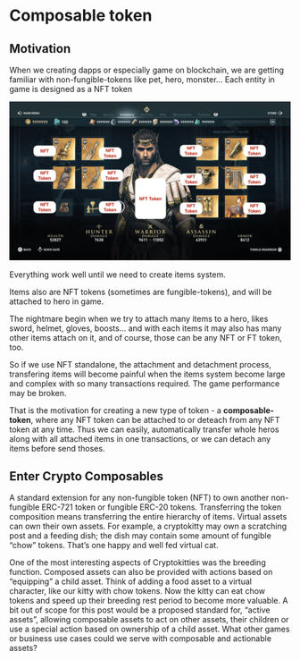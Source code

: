 # Composable token

## Motivation

When we creating dapps or especially game on blockchain, we are getting familiar with non-fungible-tokens like pet, hero, monster... Each entity in game is designed as a NFT token

![hero](hero.jpg)

Everything work well until we need to create items system.

Items also are NFT tokens (sometimes are fungible-tokens), and will be attached to hero in game.

The nightmare begin when we try to attach many items to a hero, likes sword, helmet, gloves, boosts... and with each items it may also has many other items attach on it, and of course, those can be any NFT or FT token, too.

So if we use NFT standalone, the attachment and detachment process, transfering items will become painful when the items system become large and complex with so many transactions required. The game performance may be broken.

That is the motivation for creating a new type of token - a **composable-token**, where any NFT token can be attached to or deteach from any NFT token at any time. Thus we can easily, automatically transfer whole heros along with all attached items in one transactions, or we can detach any items before send thoses.

## Enter Crypto Composables

A standard extension for any non-fungible token (NFT) to own another non-fungible ERC-721 token or fungible ERC-20 tokens. Transferring the token composition means transferring the entire hierarchy of items. Virtual assets can own their own assets. For example, a cryptokitty may own a scratching post and a feeding dish; the dish may contain some amount of fungible “chow” tokens. That’s one happy and well fed virtual cat.

One of the most interesting aspects of Cryptokitties was the breeding function. Composed assets can also be provided with actions based on “equipping” a child asset. Think of adding a food asset to a virtual character, like our kitty with chow tokens. Now the kitty can eat chow tokens and speed up their breeding rest period to become more valuable. A bit out of scope for this post would be a proposed standard for, “active assets”, allowing composable assets to act on other assets, their children or use a special action based on ownership of a child asset. What other games or business use cases could we serve with composable and actionable assets?
